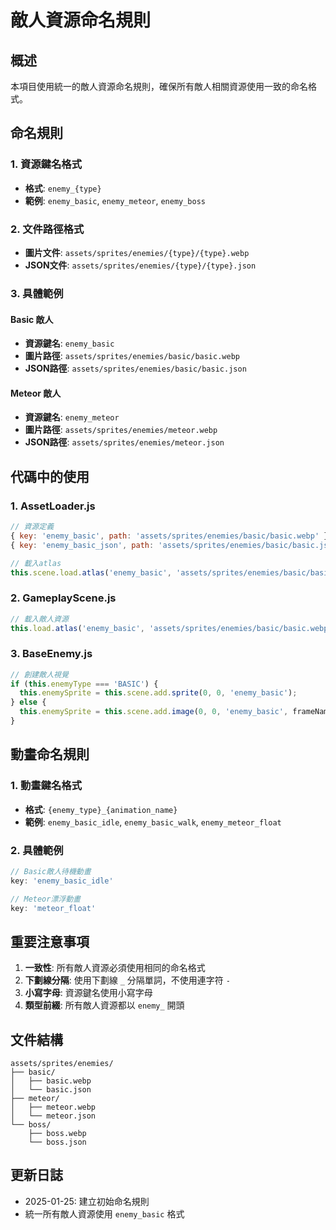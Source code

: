 # 敵人資源命名規則

## 概述
本項目使用統一的敵人資源命名規則，確保所有敵人相關資源使用一致的命名格式。

## 命名規則

### 1. 資源鍵名格式
- **格式**: `enemy_{type}`
- **範例**: `enemy_basic`, `enemy_meteor`, `enemy_boss`

### 2. 文件路徑格式
- **圖片文件**: `assets/sprites/enemies/{type}/{type}.webp`
- **JSON文件**: `assets/sprites/enemies/{type}/{type}.json`

### 3. 具體範例

#### Basic 敵人
- **資源鍵名**: `enemy_basic`
- **圖片路徑**: `assets/sprites/enemies/basic/basic.webp`
- **JSON路徑**: `assets/sprites/enemies/basic/basic.json`

#### Meteor 敵人
- **資源鍵名**: `enemy_meteor`
- **圖片路徑**: `assets/sprites/enemies/meteor.webp`
- **JSON路徑**: `assets/sprites/enemies/meteor.json`

## 代碼中的使用

### 1. AssetLoader.js
```javascript
// 資源定義
{ key: 'enemy_basic', path: 'assets/sprites/enemies/basic/basic.webp' },
{ key: 'enemy_basic_json', path: 'assets/sprites/enemies/basic/basic.json' },

// 載入atlas
this.scene.load.atlas('enemy_basic', 'assets/sprites/enemies/basic/basic.webp', 'assets/sprites/enemies/basic/basic.json');
```

### 2. GameplayScene.js
```javascript
// 載入敵人資源
this.load.atlas('enemy_basic', 'assets/sprites/enemies/basic/basic.webp', 'assets/sprites/enemies/basic/basic.json');
```

### 3. BaseEnemy.js
```javascript
// 創建敵人視覺
if (this.enemyType === 'BASIC') {
  this.enemySprite = this.scene.add.sprite(0, 0, 'enemy_basic');
} else {
  this.enemySprite = this.scene.add.image(0, 0, 'enemy_basic', frameName);
}
```

## 動畫命名規則

### 1. 動畫鍵名格式
- **格式**: `{enemy_type}_{animation_name}`
- **範例**: `enemy_basic_idle`, `enemy_basic_walk`, `enemy_meteor_float`

### 2. 具體範例
```javascript
// Basic敵人待機動畫
key: 'enemy_basic_idle'

// Meteor漂浮動畫
key: 'meteor_float'
```

## 重要注意事項

1. **一致性**: 所有敵人資源必須使用相同的命名格式
2. **下劃線分隔**: 使用下劃線 `_` 分隔單詞，不使用連字符 `-`
3. **小寫字母**: 資源鍵名使用小寫字母
4. **類型前綴**: 所有敵人資源都以 `enemy_` 開頭

## 文件結構
```
assets/sprites/enemies/
├── basic/
│   ├── basic.webp
│   └── basic.json
├── meteor/
│   ├── meteor.webp
│   └── meteor.json
└── boss/
    ├── boss.webp
    └── boss.json
```

## 更新日誌
- 2025-01-25: 建立初始命名規則
- 統一所有敵人資源使用 `enemy_basic` 格式
